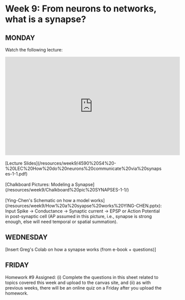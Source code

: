 # Week 9: From neurons to networks, what is a synapse?

## MONDAY

Watch the following lecture: 
<iframe width="560" height="315" src="https://www.youtube.com/embed/lGzIOnx5Q0c?si=arLQ8lJFCmE3z_2E" title="YouTube video player" frameborder="0" allow="accelerometer; autoplay; clipboard-write; encrypted-media; gyroscope; picture-in-picture; web-share" allowfullscreen></iframe>
<br><br>
[Lecture Slides](/resources/week9/4590%20S4%20-%20LEC%20How%20do%20neurons%20communicate%20via%20synapses-1-1.pdf)
<br><br>
[Chalkboard Pictures: Modeling a Synapse](/resources/week9/Chalkboard%20pic%20SYNAPSES-1-1/)
<br><br>
[Ying-Chen's Schematic on how a model works](/resources/week9/How%20a%20syapse%20works%20YING-CHEN.pptx): Input Spike -> Conductance -> Synaptic current -> EPSP or Action Potential in post-synaptic cell (AP assumed in this picture, i.e., synapse is strong enough, else will need temporal or spatial summation). 

## WEDNESDAY

[Insert Greg's Colab on how a synapse works (from e-book + questions)]

## FRIDAY
Homework #9 Assigned: (i) Complete the questions in this sheet related to topics covered this week and upload to the canvas site, and (ii) as with previous weeks, there will be an online quiz on a Friday after you upload the homework.